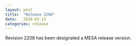 ```yaml
---
layout: post
title:  "Release 2208"
date:   2010-03-13
categories: release
---
```


Revision 2208 has been designated a MESA release version.
